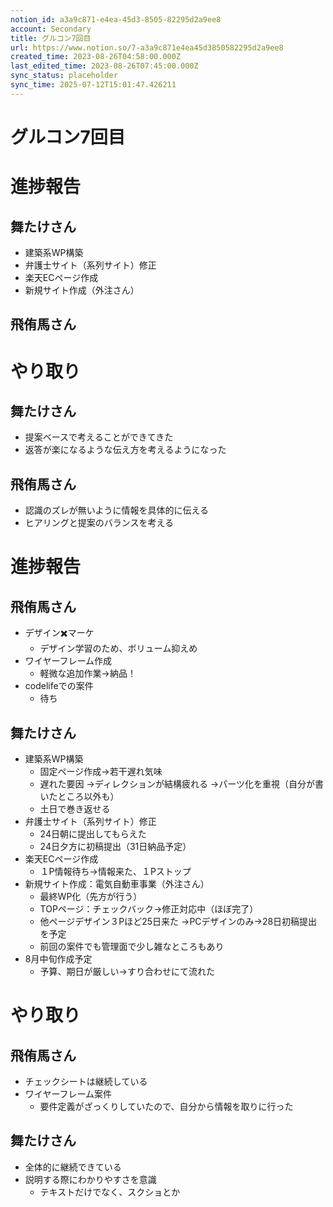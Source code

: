 ```yaml
---
notion_id: a3a9c871-e4ea-45d3-8505-82295d2a9ee8
account: Secondary
title: グルコン7回目
url: https://www.notion.so/7-a3a9c871e4ea45d3850582295d2a9ee8
created_time: 2023-08-26T04:58:00.000Z
last_edited_time: 2023-08-26T07:45:00.000Z
sync_status: placeholder
sync_time: 2025-07-12T15:01:47.426211
---
```

# グルコン7回目

# 進捗報告
  ## 舞たけさん
  - 建築系WP構築
  - 弁護士サイト（系列サイト）修正
  - 楽天ECページ作成
  - 新規サイト作成（外注さん）
  ## 飛侑馬さん
# やり取り
  ## 舞たけさん
  - 提案ベースで考えることができてきた
  - 返答が楽になるような伝え方を考えるようになった
  ## 飛侑馬さん
  - 認識のズレが無いように情報を具体的に伝える
  - ヒアリングと提案のバランスを考える
# 進捗報告
## 飛侑馬さん
- デザイン✖️マーケ
  - デザイン学習のため、ボリューム抑えめ
- ワイヤーフレーム作成
  - 軽微な追加作業→納品！
- codelifeでの案件
  - 待ち
## 舞たけさん
- 建築系WP構築
  - 固定ページ作成→若干遅れ気味
  - 遅れた要因
→ディレクションが結構疲れる
→パーツ化を重視（自分が書いたところ以外も）
  - 土日で巻き返せる
- 弁護士サイト（系列サイト）修正
  - 24日朝に提出してもらえた
  - 24日夕方に初稿提出（31日納品予定）
- 楽天ECページ作成
  - １P情報待ち→情報来た、１Pストップ
- 新規サイト作成：電気自動車事業（外注さん）
  - 最終WP化（先方が行う）
  - TOPページ：チェックバック→修正対応中（ほぼ完了）
  - 他ページデザイン３Pほど25日来た
→PCデザインのみ→28日初稿提出を予定
  - 前回の案件でも管理面で少し雑なところもあり
- 8月中旬作成予定
  - 予算、期日が厳しい→すり合わせにて流れた
# やり取り
## 飛侑馬さん
- チェックシートは継続している
- ワイヤーフレーム案件
  - 要件定義がざっくりしていたので、自分から情報を取りに行った
## 舞たけさん
- 全体的に継続できている
- 説明する際にわかりやすさを意識
  - テキストだけでなく、スクショとか
  